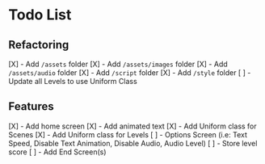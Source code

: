 # Todo List

## Refactoring

[X] - Add `/assets` folder
[X] - Add `/assets/images` folder
[X] - Add `/assets/audio` folder
[X] - Add `/script` folder
[X] - Add `/style` folder
[ ] - Update all Levels to use Uniform Class

## Features
[X] - Add home screen
[X] - Add animated text
[X] - Add Uniform class for Scenes
[X] - Add Uniform class for Levels
[ ] - Options Screen (i.e: Text Speed, Disable Text Animation, Disable Audio, Audio Level)
[ ] - Store level score
[ ] - Add End Screen(s)